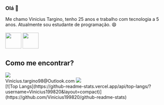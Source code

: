### Olá 👋

Me chamo Vinicius Targino, tenho 25 anos e trabalho com tecnologia a 5 anos. Atualmente sou estudante de programação. 😄<br>
<br>
<img src="https://upload.wikimedia.org/wikipedia/commons/thumb/1/1e/Javascript_on_figma.png/640px-Javascript_on_figma.png" width="50px">
<img src="https://upload.wikimedia.org/wikipedia/commons/thumb/b/b2/Bootstrap_logo.svg/640px-Bootstrap_logo.svg.png" width="50px">
<br>
<h2>Como me encontrar?</h2>
<a href="https://www.linkedin.com/in/vinicius-targino-226402167" alt="instagram" target="_blank">
  <img src="https://img.shields.io/badge/LinkedIn-0077B5?style=for-the-badge&logo=linkedin&logoColor=white&link=https://www.linkedin.com/in/vinicius-targino-226402167">
</a><br>
<a>Vinicius.targino98@Outlook.com
  <img src="https://img.shields.io/badge/Microsoft_Outlook-0078D4?style=for-the-badge&logo=microsoft-outlook&logoColor=white">
</a><br>
[![Top Langs](https://github-readme-stats.vercel.app/api/top-langs/?username=Vinicius199820&layout=compact)](https://github.com/Vinicius199820/github-readme-stats)

<!--

Here are some ideas to get you started:

- 🔭 I’m currently working on ...
- 🌱 I’m currently learning ...
- 👯 I’m looking to collaborate on ...
- 🤔 I’m looking for help with ...
- 💬 Ask me about ...
- 📫 How to reach me: ...
- 😄 Pronouns: ...
- ⚡ Fun fact: ...
-->
